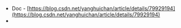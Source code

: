 - Doc - [https://blog.csdn.net/yanghuichan/article/details/79929194](https://blog.csdn.net/yanghuichan/article/details/79929194)
- 